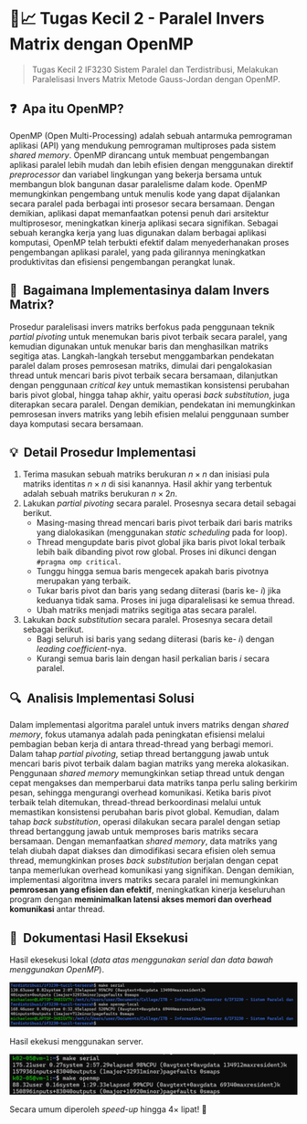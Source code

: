 # 🔢📈 Tugas Kecil 2 - Paralel Invers Matrix dengan OpenMP
> Tugas Kecil 2 IF3230 Sistem Paralel dan Terdistribusi, Melakukan Paralelisasi Invers Matrix Metode Gauss-Jordan dengan OpenMP.

## ❓ &nbsp;Apa itu OpenMP?
OpenMP (Open Multi-Processing) adalah sebuah antarmuka pemrograman aplikasi (API) yang mendukung pemrograman multiproses pada sistem *shared memory*. OpenMP dirancang untuk membuat pengembangan aplikasi paralel lebih mudah dan lebih efisien dengan menggunakan direktif *preprocessor* dan variabel lingkungan yang bekerja bersama untuk membangun blok bangunan dasar paralelisme dalam kode. OpenMP memungkinkan pengembang untuk menulis kode yang dapat dijalankan secara paralel pada berbagai inti prosesor secara bersamaan. Dengan demikian, aplikasi dapat memanfaatkan potensi penuh dari arsitektur multiprosesor, meningkatkan kinerja aplikasi secara signifikan. Sebagai sebuah kerangka kerja yang luas digunakan dalam berbagai aplikasi komputasi, OpenMP telah terbukti efektif dalam menyederhanakan proses pengembangan aplikasi paralel, yang pada gilirannya meningkatkan produktivitas dan efisiensi pengembangan perangkat lunak.

## 🤔 &nbsp;Bagaimana Implementasinya dalam Invers Matrix?
Prosedur paralelisasi invers matriks berfokus pada penggunaan teknik *partial pivoting* untuk menemukan baris pivot terbaik secara paralel, yang kemudian digunakan untuk menukar baris dan menghasilkan matriks segitiga atas. Langkah-langkah tersebut menggambarkan pendekatan paralel dalam proses pemrosesan matriks, dimulai dari pengalokasian thread untuk mencari baris pivot terbaik secara bersamaan, dilanjutkan dengan penggunaan *critical key* untuk memastikan konsistensi perubahan baris pivot global, hingga tahap akhir, yaitu operasi *back substitution*, juga diterapkan secara paralel. Dengan demikian, pendekatan ini memungkinkan pemrosesan invers matriks yang lebih efisien melalui penggunaan sumber daya komputasi secara bersamaan.

## 💡 &nbsp;Detail Prosedur Implementasi
1. Terima masukan sebuah matriks berukuran $n \times n$ dan inisiasi pula matriks identitas $n \times n$ di sisi kanannya. Hasil akhir yang terbentuk adalah sebuah matriks berukuran $n \times 2n$.
2. Lakukan *partial pivoting* secara paralel. Prosesnya secara detail sebagai berikut.
   - Masing-masing thread mencari baris pivot terbaik dari baris matriks yang dialokasikan (menggunakan *static scheduling* pada for loop).
   - Thread mengupdate baris pivot global jika baris pivot lokal terbaik lebih baik dibanding pivot row global. Proses ini dikunci dengan `#pragma omp critical`.
   - Tunggu hingga semua baris mengecek apakah baris pivotnya merupakan yang terbaik.
   - Tukar baris pivot dan baris yang sedang diiterasi (baris ke- $i$) jika keduanya tidak sama. Proses ini juga diparalelisasi ke semua thread.
   - Ubah matriks menjadi matriks segitiga atas secara paralel.
3. Lakukan *back substitution* secara paralel. Prosesnya secara detail sebagai berikut.
   - Bagi seluruh isi baris yang sedang diiterasi (baris ke- $i$) dengan *leading coefficient*-nya.
   - Kurangi semua baris lain dengan hasil perkalian baris $i$ secara paralel.

## 🔍 &nbsp;Analisis Implementasi Solusi
Dalam implementasi algoritma paralel untuk invers matriks dengan *shared memory*, fokus utamanya adalah pada peningkatan efisiensi melalui pembagian beban kerja di antara thread-thread yang berbagi memori. Dalam tahap *partial pivoting*, setiap thread bertanggung jawab untuk mencari baris pivot terbaik dalam bagian matriks yang mereka alokasikan. Penggunaan *shared memory* memungkinkan setiap thread untuk dengan cepat mengakses dan memperbarui data matriks tanpa perlu saling berkirim pesan, sehingga mengurangi overhead komunikasi. Ketika baris pivot terbaik telah ditemukan, thread-thread berkoordinasi melalui untuk memastikan konsistensi perubahan baris pivot global. Kemudian, dalam tahap *back substitution*, operasi dilakukan secara paralel dengan setiap thread bertanggung jawab untuk memproses baris matriks secara bersamaan. Dengan memanfaatkan *shared memory*, data matriks yang telah diubah dapat diakses dan dimodifikasi secara efisien oleh semua thread, memungkinkan proses *back substitution* berjalan dengan cepat tanpa memerlukan overhead komunikasi yang signifikan. Dengan demikian, implementasi algoritma invers matriks secara paralel ini memungkinkan **pemrosesan yang efisien dan efektif**, meningkatkan kinerja keseluruhan program dengan **meminimalkan latensi akses memori dan overhead komunikasi** antar thread.

## 📸 &nbsp;Dokumentasi Hasil Eksekusi
Hasil ekesekusi lokal  (*data atas menggunakan serial dan data bawah menggunakan OpenMP*).

![demo1](../../public/openmp-local.png)

Hasil ekekusi menggunakan server.

![demo2](../../public/openmp-server.png)

Secara umum diperoleh *speed-up* hingga $4 \times$ lipat! 🤩